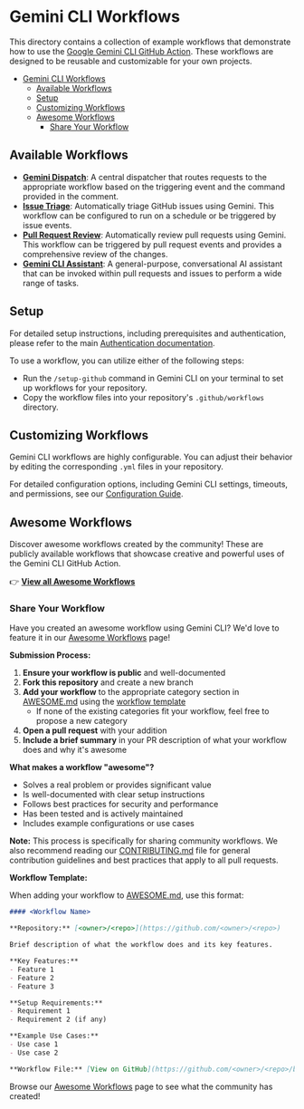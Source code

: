 # Gemini CLI Workflows

This directory contains a collection of example workflows that demonstrate how to use the [Google Gemini CLI GitHub Action](https://github.com/google-github-actions/run-gemini-cli). These workflows are designed to be reusable and customizable for your own projects.

- [Gemini CLI Workflows](#gemini-cli-workflows)
  - [Available Workflows](#available-workflows)
  - [Setup](#setup)
  - [Customizing Workflows](#customizing-workflows)
  - [Awesome Workflows](#awesome-workflows)
    - [Share Your Workflow](#share-your-workflow)

## Available Workflows

*   **[Gemini Dispatch](./gemini-dispatch)**: A central dispatcher that routes requests to the appropriate workflow based on the triggering event and the command provided in the comment.
*   **[Issue Triage](./issue-triage)**: Automatically triage GitHub issues using Gemini. This workflow can be configured to run on a schedule or be triggered by issue events.
*   **[Pull Request Review](./pr-review)**: Automatically review pull requests using Gemini. This workflow can be triggered by pull request events and provides a comprehensive review of the changes.
*   **[Gemini CLI Assistant](./gemini-assistant)**: A general-purpose, conversational AI assistant that can be invoked within pull requests and issues to perform a wide range of tasks.

## Setup

For detailed setup instructions, including prerequisites and authentication, please refer to the main [Authentication documentation](../../docs/authentication.md).

To use a workflow, you can utilize either of the following steps:
- Run the `/setup-github` command in Gemini CLI on your terminal to set up workflows for your repository.
- Copy the workflow files into your repository's `.github/workflows` directory.

## Customizing Workflows

Gemini CLI workflows are highly configurable. You can adjust their behavior by editing the corresponding `.yml` files in your repository.

For detailed configuration options, including Gemini CLI settings, timeouts, and permissions, see our [Configuration Guide](./CONFIGURATION.md).

## Awesome Workflows

Discover awesome workflows created by the community! These are publicly available workflows that showcase creative and powerful uses of the Gemini CLI GitHub Action.

👉 **[View all Awesome Workflows](./AWESOME.md)**

### Share Your Workflow

Have you created an awesome workflow using Gemini CLI? We'd love to feature it in our [Awesome Workflows](./AWESOME.md) page! 

**Submission Process:**
1. **Ensure your workflow is public** and well-documented
2. **Fork this repository** and create a new branch
3. **Add your workflow** to the appropriate category section in [AWESOME.md](./AWESOME.md) using the [workflow template](./AWESOME.md#workflow-template)
   - If none of the existing categories fit your workflow, feel free to propose a new category
4. **Open a pull request** with your addition
5. **Include a brief summary** in your PR description of what your workflow does and why it's awesome

**What makes a workflow "awesome"?**
- Solves a real problem or provides significant value
- Is well-documented with clear setup instructions
- Follows best practices for security and performance
- Has been tested and is actively maintained
- Includes example configurations or use cases

**Note:** This process is specifically for sharing community workflows. We also recommend reading our [CONTRIBUTING.md](../../CONTRIBUTING.md) file for general contribution guidelines and best practices that apply to all pull requests.

**Workflow Template:**

When adding your workflow to [AWESOME.md](./AWESOME.md), use this format:

```markdown
#### <Workflow Name>

**Repository:** [<owner>/<repo>](https://github.com/<owner>/<repo>)  

Brief description of what the workflow does and its key features.

**Key Features:**
- Feature 1
- Feature 2
- Feature 3

**Setup Requirements:**
- Requirement 1
- Requirement 2 (if any)

**Example Use Cases:**
- Use case 1
- Use case 2

**Workflow File:** [View on GitHub](https://github.com/<owner>/<repo>/blob/main/.github/workflows/<workflow-name>.yml)
```

Browse our [Awesome Workflows](./AWESOME.md) page to see what the community has created!
